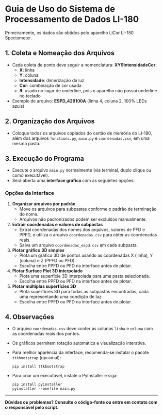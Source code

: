 # Guia de Uso do Sistema de Processamento de Dados LI-180

Primeiramente, os dados são obtidos pelo aparelho LiCor LI-180 Spectometer.

## 1. Coleta e Nomeação dos Arquivos

- Cada coleta de ponto deve seguir a nomenclatura: **XY9IntensidadeCor**.
  - **X**: linha
  - **Y**: coluna
  - **Intensidade**: dimerização da luz
  - **Cor**: combinação de cor usada
  - **9**: usado no lugar de underline, pois o aparelho não possui underline no teclado
- Exemplo de arquivo: **ESPD_429100A** (linha 4, coluna 2, 100% LEDs azuis)

## 2. Organização dos Arquivos

- Coloque todos os arquivos copiados do cartão de memória do LI-180, além dos arquivos `functions.py`, `main.py` e `coordenadas.csv`, em uma mesma pasta.

## 3. Execução do Programa

- Execute o arquivo `main.py` normalmente (via terminal, duplo clique ou como executável).
- Será aberta uma **interface gráfica** com as seguintes opções:

### Opções da Interface

1. **Organizar arquivos por padrão**
    - Move os arquivos para subpastas conforme o padrão de terminação do nome.
    - Arquivos não padronizados podem ser excluídos manualmente.
2. **Extrair coordenadas e valores de subpastas**
    - Extrai coordenadas dos nomes dos arquivos, valores de PFD e PPFD, e utiliza o arquivo `coordenadas.csv` para obter as coordenadas reais.
    - Salva um arquivo `coordenadas_espd.csv` em cada subpasta.
3. **Plotar gráfico 3D simples**
    - Plota um gráfico 3D de pontos usando as coordenadas X (linha), Y (coluna) e Z (PPFD ou PFD).
    - Escolha entre PPFD ou PFD na interface antes de plotar.
4. **Plotar Surface Plot 3D interpolado**
    - Plota uma superfície 3D interpolada para uma pasta selecionada.
    - Escolha entre PPFD ou PFD na interface antes de plotar.
5. **Plotar múltiplas superfícies 3D**
    - Plota superfícies 3D para todas as subpastas encontradas, cada uma representando uma condição de luz.
    - Escolha entre PPFD ou PFD na interface antes de plotar.

## 4. Observações

- O arquivo `coordenadas.csv` deve conter as colunas `linha` e `coluna` com as coordenadas reais dos pontos.
- Os gráficos permitem rotação automática e visualização interativa.
- Para melhor aparência da interface, recomenda-se instalar o pacote `ttkbootstrap` (opcional):

  ```
  pip install ttkbootstrap
  ```

- Para criar um executável, instale o PyInstaller e siga:

  ```
  pip install pyinstaller
  pyinstaller --onefile main.py
  ```

---

**Dúvidas ou problemas? Consulte o código-fonte ou entre em contato com o responsável pelo script.**
